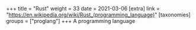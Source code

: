 +++
title = "Rust"
weight = 33
date = 2021-03-06
[extra]
link = "https://en.wikipedia.org/wiki/Rust_(programming_language)"
[taxonomies]
groups = ["proglang"]
+++
A programming language

